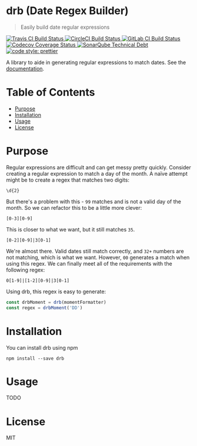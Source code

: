# drb (Date Regex Builder) <!-- omit in toc -->

> Easily build date regular expressions

<p>
  <a href="https://travis-ci.org/mattpjohnson/drb">
    <img alt="Travis CI Build Status" src="https://img.shields.io/travis/mattpjohnson/drb/master.svg?style=flat&label=Travis+CI">
  </a>
  <a href="https://circleci.com/gh/mattpjohnson/drb">
    <img alt="CircleCI Build Status" src="https://img.shields.io/circleci/project/github/mattpjohnson/drb/master.svg?style=flat&label=CircleCI">
  </a>
  <a href="https://gitlab.com/mattpjohnson/crb/pipelines">
    <img alt="GitLab CI Build Status" src="https://gitlab.com/mattpjohnson/drb/badges/master/build.svg?style=flat">
  </a>
  <a href="https://codecov.io/gh/mattpjohnson/drb">
    <img alt="Codecov Coverage Status" src="https://img.shields.io/codecov/c/github/mattpjohnson/drb?style=flat">
  </a>
  <a href="https://sonarcloud.io/dashboard?id=mattpjohnson_drb">
    <img alt="SonarQube Technical Debt" src="https://img.shields.io/sonar/http/sonarcloud.io/mattpjohnson_drb/tech_debt.svg?style=flat">
  </a>
  <a href="https://github.com/prettier/prettier#badge">
    <img alt="code style: prettier" src="https://img.shields.io/badge/code_style-prettier-ff69b4.svg?style=flat">
  </a>
</p>

A library to aide in generating regular expressions to match dates. See the [documentation](https://mattpjohnson.github.io/drb).

# Table of Contents <!-- omit in toc -->

- [Purpose](#purpose)
- [Installation](#installation)
- [Usage](#usage)
- [License](#license)

# Purpose

Regular expressions are difficult and can get messy pretty quickly. Consider creating a regular expression to match a day of the month. A naïve attempt might be to create a regex that matches two digits:

```shell
\d{2}
```

But there's a problem with this - `99` matches and is not a valid day of the month. So we can refactor this to be a little more clever:

```shell
[0-3][0-9]
```

This is closer to what we want, but it still matches `35`.

```shell
[0-2][0-9]|3[0-1]
```

We're almost there. Valid dates still match correctly, and `32+` numbers are not matching, which is what we want. However, `00` generates a match when using this regex. We can finally meet all of the requirements with the following regex:

```shell
0[1-9]|[1-2][0-9]|3[0-1]
```

Using drb, this regex is easy to generate:

```javascript
const drbMoment = drb(momentFormatter)
const regex = drbMoment('DD')
```

# Installation

You can install drb using npm

```shell
npm install --save drb
```

# Usage

TODO

# License

MIT
